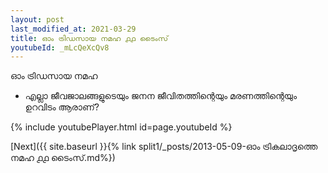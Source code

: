 ```yaml
---
layout: post
last_modified_at: 2021-03-29
title: ഓം ട്രിഡസായ നമഹ ൧൧ ടൈംസ്
youtubeId: _mLcQeXcQv8
---
```

 
 
 ഓം ട്രിഡസായ നമഹ 
 
 -  എല്ലാ ജീവജാലങ്ങളുടെയും ജനന ജീവിതത്തിന്റെയും മരണത്തിന്റെയും ഉറവിടം ആരാണ്? 
 
  
 
  
 
 
 
 
 
 


{% include youtubePlayer.html id=page.youtubeId %}
 
[Next]({{ site.baseurl }}{% link  split1/_posts/2013-05-09-ഓം ട്രികലാദൃത്തെ നമഹ ൧൧ ടൈംസ്.md%})
 
